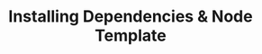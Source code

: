 ---
id: section-3-intro
title: Installing Dependencies & Node Template
sidebar_label: Installing Dependencies & Node Template
description: Install the necessary dependencies and node template for Substrate development.
---